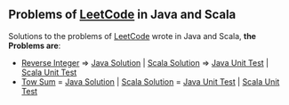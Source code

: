 Problems of [LeetCode](https://leetcode.com/) in Java and Scala
--------------------------

Solutions to the problems of [LeetCode](https://leetcode.com/) wrote in Java and Scala, **the Problems are**:

* [Reverse Integer](https://leetcode.com/problems/reverse-integer/description/) => [Java Solution](https://github.com/robsonoduarte/leetcode-java-scala-solutions/blob/master/leetcode-java-scala-solutions/src/main/java/br/com/mystudies/leetcode/java/solutions/easy/ReverseInteger.java) | [Scala Solution](https://github.com/robsonoduarte/leetcode-java-scala-solutions/blob/master/leetcode-java-scala-solutions/src/main/scala/br/com/mystudies/leetcode/scala/solutions/easy/ReverseInteger.scala) => [Java Unit Test](https://github.com/robsonoduarte/leetcode-java-scala-solutions/blob/master/leetcode-java-scala-solutions/src/test/java/br/com/mystudies/leetcode/java/solutions/easy/ReverseIntegerTest.java) | [Scala Unit Test](https://github.com/robsonoduarte/leetcode-java-scala-solutions/blob/master/leetcode-java-scala-solutions/src/test/scala/br/com/mystudies/leetcode/scala/solutions/easy/ReverseIntegerSpec.scala)
* [Tow Sum](https://leetcode.com/problems/two-sum/description/) = [Java Solution](https://github.com/robsonoduarte/leetcode-java-scala-solutions/blob/master/leetcode-java-scala-solutions/src/main/java/br/com/mystudies/leetcode/java/solutions/easy/TwoSum.java) | [Scala Solution](https://github.com/robsonoduarte/leetcode-java-scala-solutions/blob/master/leetcode-java-scala-solutions/src/main/scala/br/com/mystudies/leetcode/scala/solutions/easy/TwoSum.scala) = [Java Unit Test](https://github.com/robsonoduarte/leetcode-java-scala-solutions/blob/master/leetcode-java-scala-solutions/src/test/java/br/com/mystudies/leetcode/java/solutions/easy/TwoSumTest.java) | [Scala Unit Test](https://github.com/robsonoduarte/leetcode-java-scala-solutions/blob/master/leetcode-java-scala-solutions/src/test/scala/br/com/mystudies/leetcode/scala/solutions/easy/TwoSumSpec.scala)
  
  
  
